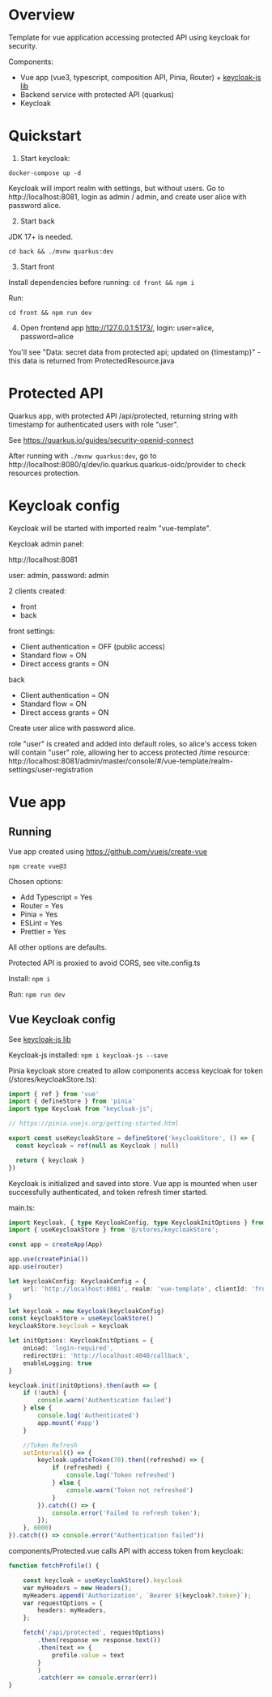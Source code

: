 # Overview

Template for vue application accessing protected API using keycloak for security.

Components:
* Vue app (vue3, typescript, composition API, Pinia, Router) + [keycloak-js lib](https://www.keycloak.org/securing-apps/vue)
* Backend service with protected API (quarkus)
* Keycloak

# Quickstart

1. Start keycloak:

```shell
docker-compose up -d
```

Keycloak will import realm with settings, but without users. Go to http://localhost:8081, login as admin / admin, and create user alice with password alice.

2. Start back

JDK 17+ is needed.

```shell
cd back && ./mvnw quarkus:dev
```

3. Start front

Install dependencies before running: ```cd front && npm i```

Run:

```shell
cd front && npm run dev
```

4. Open frontend app http://127.0.0.1:5173/, login: user=alice, password=alice

You'll see "Data: secret data from protected api; updated on {timestamp}" - this data is returned from ProtectedResource.java

# Protected API

Quarkus app, with protected API /api/protected, returning string with timestamp for authenticated users with role "user".

See https://quarkus.io/guides/security-openid-connect

After running with ```./mvnw quarkus:dev```, go to http://localhost:8080/q/dev/io.quarkus.quarkus-oidc/provider to check resources protection.

# Keycloak config
Keycloak will be started with imported realm "vue-template".

Keycloak admin panel:

http://localhost:8081

user: admin, password: admin

2 clients created:
* front
* back

front settings:
* Client authentication = OFF (public access)
* Standard flow = ON
* Direct access grants = ON

back 
* Client authentication = ON
* Standard flow = ON
* Direct access grants = ON

Create user alice with password alice.

role "user" is created and added into default roles, so alice's access token will contain "user" role, allowing her to access protected /time resource: http://localhost:8081/admin/master/console/#/vue-template/realm-settings/user-registration 

# Vue app

## Running
Vue app created using https://github.com/vuejs/create-vue

```shell
npm create vue@3
```

Chosen options:
* Add Typescript = Yes
* Router = Yes
* Pinia = Yes
* ESLint = Yes
* Prettier = Yes

All other options are defaults.

Protected API is proxied to avoid CORS, see vite.config.ts

Install: ```npm i```

Run: ```npm run dev```

## Vue Keycloak config

See [keycloak-js lib](https://www.keycloak.org/securing-apps/vue)

Keycloak-js installed: ```npm i keycloak-js --save```

Pinia keycloak store created to allow components access keycloak for token (/stores/keycloakStore.ts):

```typescript
import { ref } from 'vue'
import { defineStore } from 'pinia'
import type Keycloak from "keycloak-js";

// https://pinia.vuejs.org/getting-started.html

export const useKeycloakStore = defineStore('keycloakStore', () => {
  const keycloak = ref(null as Keycloak | null)

  return { keycloak }
})

```

Keycloak is initialized and saved into store. Vue app is mounted when user successfully authenticated, and token refresh timer started.

main.ts:

```typescript
import Keycloak, { type KeycloakConfig, type KeycloakInitOptions } from "keycloak-js";
import { useKeycloakStore } from '@/stores/keycloakStore';

const app = createApp(App)

app.use(createPinia())
app.use(router)

let keycloakConfig: KeycloakConfig = {
    url: 'http://localhost:8081', realm: 'vue-template', clientId: 'front'
}

let keycloak = new Keycloak(keycloakConfig)
const keycloakStore = useKeycloakStore()
keycloakStore.keycloak = keycloak

let initOptions: KeycloakInitOptions = {
    onLoad: 'login-required',
    redirectUri: 'http://localhost:4040/callback',
    enableLogging: true
}

keycloak.init(initOptions).then(auth => {
    if (!auth) {
        console.warn('Authentication failed')
    } else {
        console.log('Authenticated')
        app.mount('#app')
    }

    //Token Refresh
    setInterval(() => {
        keycloak.updateToken(70).then((refreshed) => {
            if (refreshed) {
                console.log('Token refreshed')
            } else {
                console.warn('Token not refreshed')
            }
        }).catch(() => {
            console.error('Failed to refresh token');
        });
    }, 6000)
}).catch(() => console.error("Authentication failed"))
```

components/Protected.vue calls API with access token from keycloak:

```typescript
function fetchProfile() {

    const keycloak = useKeycloakStore().keycloak
    var myHeaders = new Headers();
    myHeaders.append('Authorization', `Bearer ${keycloak?.token}`);
    var requestOptions = {
        headers: myHeaders,
    };

    fetch('/api/protected', requestOptions)
        .then(response => response.text())
        .then(text => {
            profile.value = text
        }
        )
        .catch(err => console.error(err))
}
```

